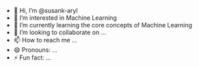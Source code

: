 - 👋 Hi, I’m @susank-aryl
- 👀 I’m interested in Machine Learning
- 🌱 I’m currently learning the core concepts of Machine Learning 
- 💞️ I’m looking to collaborate on ...
- 📫 How to reach me ...
- 😄 Pronouns: ...
- ⚡ Fun fact: ...

<!---
susank-aryl/susank-aryl is a ✨ special ✨ repository because its `README.md` (this file) appears on your GitHub profile.
You can click the Preview link to take a look at your changes.
--->
